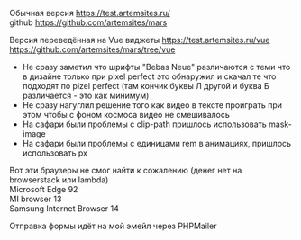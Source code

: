 Обычная версия 
https://test.artemsites.ru/  
github https://github.com/artemsites/mars   

Версия переведённая на Vue виджеты
https://test.artemsites.ru/vue  
https://github.com/artemsites/mars/tree/vue  



* Не сразу заметил что шрифты "Bebas Neue" различаются с теми что в дизайне только при pixel perfect это обнаружил и скачал те что подходят по pizel perfect (там кончик буквы Л другой и буква Б различается - это как минимум)
* Не сразу нагуглил решение того как видео в тексте проиграть при этом чтобы с фоном космоса видео не смешивалось
* На сафари были проблемы с clip-path пришлось использовать mask-image
* На сафари были проблемы с единицами rem в анимациях, пришлось использовать px



Вот эти браузеры не смог найти к сожалению (денег нет на browserstack или lambda)     
  Microsoft Edge 92       
  MI browser 13   
  Samsung Internet Browser 14   



Отправка формы идёт на мой эмейл через PHPMailer